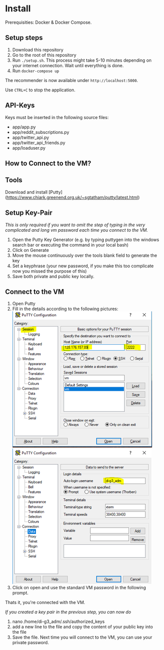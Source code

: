 # Install
Prerequisities: Docker & Docker Compose.

## Setup steps
 1. Download this repository
 2. Go to the root of this repository
 3. Run `./setup.sh`. This process might take 5-10 minutes depending on your internet connection. Wait until everything is done.
 4. Run `docker-compose up`

The recommender is now available under `http://localhost:5000`.

Use `CTRL+C` to stop the application.

## API-Keys
Keys must be inserted in the following source files:
 * app/app.py
 * app/reddit_subscriptions.py
 * app/twitter_api.py
 * app/twitter_api_friends.py
 * app/loaduser.py

## How to Connect to the VM?

## Tools 
Download and install [Putty] (https://www.chiark.greenend.org.uk/~sgtatham/putty/latest.html)

## Setup Key-Pair
*This is only required if you want to omit the step of typing in the very complicated and long vm password each time you connect to the VM.*
1. Open the Putty Key Generator (e.g. by typing puttygen into the windows search bar or executing the command in your local bash)
2. Click on Generate
3. Move the mouse continuously over the tools blank field to generate the key
4. Set a keyphrase (your new password, if you make this too complicate now you missed the purpose of this)
5. Save both private and public key locally.

## Connect to the VM
1. Open Putty
2. Fill in the details according to the following pictures:  
![PuTTY 1](/examples/images/Putty1.PNG)  
![PuTTY 2](/examples/images/Putty2.PNG)  
3. Click on open and use the standard VM password in the following prompt.

Thats it, you're connected with the VM.

*If you created a key pair in the previous step, you can now do*
1. nano /home/di-g3_adm/.ssh/authorized_keys
2. add a new line to the file and copy the content of your public key into the file
3. Save the file. Next time you will connect to the VM, you can use your private password.
